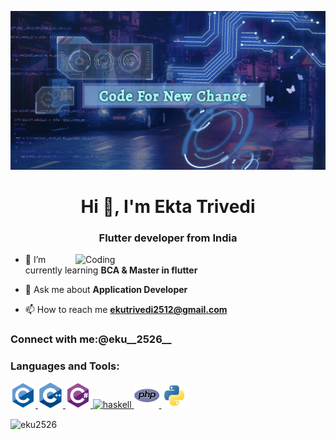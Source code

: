 ![logo](https://github.com/Eku2526/Eku2526/blob/main/IMG_20231031_134926.jpg?raw=true)
<h1 align="center">Hi 👋, I'm Ekta Trivedi</h1>
<h3 align="center">Flutter developer from India</h3>


<img align="right" alt="Coding" width="400" src=https://static.vecteezy.com/system/resources/thumbnails/000/242/482/small/female-developer.jpg>

- 🌱 I’m currently learning **BCA & Master in flutter**

- 💬 Ask me about **Application Developer**

- 📫 How to reach me **ekutrivedi2512@gmail.com**

<h3 align="left">Connect with me:@eku__2526__</h3>
<p align="left">
</p>

<h3 align="left">Languages and Tools:</h3>
<p align="left"> <a href="https://www.cprogramming.com/" target="_blank" rel="noreferrer"> <img src="https://raw.githubusercontent.com/devicons/devicon/master/icons/c/c-original.svg" alt="c" width="40" height="40"/> </a> <a href="https://www.w3schools.com/cpp/" target="_blank" rel="noreferrer"> <img src="https://raw.githubusercontent.com/devicons/devicon/master/icons/cplusplus/cplusplus-original.svg" alt="cplusplus" width="40" height="40"/> </a> <a href="https://www.w3schools.com/cs/" target="_blank" rel="noreferrer"> <img src="https://raw.githubusercontent.com/devicons/devicon/master/icons/csharp/csharp-original.svg" alt="csharp" width="40" height="40"/> </a> <a href="https://www.haskell.org/" target="_blank" rel="noreferrer"> <img src="https://upload.wikimedia.org/wikipedia/commons/1/1c/Haskell-Logo.svg" alt="haskell" width="40" height="40"/> </a> <a href="https://www.php.net" target="_blank" rel="noreferrer"> <img src="https://raw.githubusercontent.com/devicons/devicon/master/icons/php/php-original.svg" alt="php" width="40" height="40"/> </a> <a href="https://www.python.org" target="_blank" rel="noreferrer"> <img src="https://raw.githubusercontent.com/devicons/devicon/master/icons/python/python-original.svg" alt="python" width="40" height="40"/> </a> </p>

<p><img align="center" src="https://github-readme-streak-stats.herokuapp.com/?user=eku2526&" alt="eku2526" /></p>

